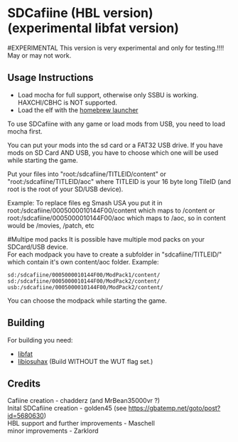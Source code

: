 # SDCafiine (HBL version) (experimental libfat version)

#EXPERIMENTAL
This version is very experimental and only for testing.!!!! May or may not work.

## Usage Instructions
- Load mocha for full support, otherwise only SSBU is working. HAXCHI/CBHC is NOT supported.  
- Load the elf with the [homebrew launcher](https://github.com/dimok789/homebrew_launcher)  

To use SDCafiine with any game or load mods from USB, you need to load mocha first.  

You can put your mods into the sd card or a FAT32 USB drive. If you have mods on SD Card AND USB, you have to choose which one will be used while starting the game.  
  
Put your files into "root:/sdcafiine/TITLEID/content" or "root:/sdcafiine/TITLEID/aoc" where TITLEID is your 16 byte long TileID (and root is the root of your SD/USB device).  
  
Example: To replace files eg Smash USA you put it in root:/sdcafiine/0005000010144F00/content which maps to /content or root:/sdcafiine/0005000010144F00/aoc which maps to /aoc, so in content would be /movies, /patch, etc  

#Multipe mod packs
It is possible have multiple mod packs on your SDCard/USB device.  
For each modpack you have to create a subfolder in "sdcafiine/TITLEID/" which contain it's own content/aoc folder. Example:

```
sd:/sdcafiine/0005000010144F00/ModPack1/content/  
sd:/sdcafiine/0005000010144F00/ModPack2/content/  
usb:/sdcafiine/0005000010144F00/ModPack2/content/ 
```

You can choose the modpack while starting the game.


## Building
For building you need: 
- [libfat](https://github.com/aliaspider/libfat/)
- [libiosuhax](https://github.com/dimok789/libiosuhax) (Build WITHOUT the WUT flag set.)

## Credits
Cafiine creation - chadderz (and MrBean35000vr ?)  
Inital SDCafiine creation - golden45 (see https://gbatemp.net/goto/post?id=5680630)  
HBL support and further improvements - Maschell  
minor improvements - Zarklord 
